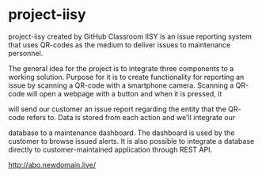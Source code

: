 # project-iisy
project-iisy created by GitHub Classroom
IISY is an issue reporting system that uses QR-codes as the medium to
deliver issues to maintenance personnel.

The general idea for the project is to integrate three components to a
working solution. Purpose for it is to create functionality for reporting
an issue by scanning a QR-code with a smartphone camera. Scanning a
QR-code will open a webpage with a button and when it is pressed, it

will send our customer an issue report regarding the entity that the QR-
code refers to. Data is stored from each action and we'll integrate our

database to a maintenance dashboard. The dashboard is used by the
customer to browse issued alerts. It is also possible to integrate a
database directly to customer-maintained application through REST
API.



http://abo.newdomain.live/
